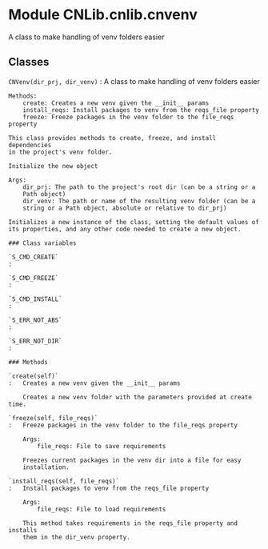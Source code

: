 Module CNLib.cnlib.cnvenv
=========================
A class to make handling of venv folders easier

Classes
-------

`CNVenv(dir_prj, dir_venv)`
:   A class to make handling of venv folders easier
    
    Methods:
        create: Creates a new venv given the __init__ params
        install_reqs: Install packages to venv from the reqs_file property
        freeze: Freeze packages in the venv folder to the file_reqs property
    
    This class provides methods to create, freeze, and install dependencies
    in the project's venv folder.
    
    Initialize the new object
    
    Args:
        dir_prj: The path to the project's root dir (can be a string or a
        Path object)
        dir_venv: The path or name of the resulting venv folder (can be a
        string or a Path object, absolute or relative to dir_prj)
    
    Initializes a new instance of the class, setting the default values of
    its properties, and any other code needed to create a new object.

    ### Class variables

    `S_CMD_CREATE`
    :

    `S_CMD_FREEZE`
    :

    `S_CMD_INSTALL`
    :

    `S_ERR_NOT_ABS`
    :

    `S_ERR_NOT_DIR`
    :

    ### Methods

    `create(self)`
    :   Creates a new venv given the __init__ params
        
        Creates a new venv folder with the parameters provided at create time.

    `freeze(self, file_reqs)`
    :   Freeze packages in the venv folder to the file_reqs property
        
        Args:
            file_reqs: File to save requirements
        
        Freezes current packages in the venv dir into a file for easy
        installation.

    `install_reqs(self, file_reqs)`
    :   Install packages to venv from the reqs_file property
        
        Args:
            file_reqs: File to load requirements
        
        This method takes requirements in the reqs_file property and installs
        them in the dir_venv property.